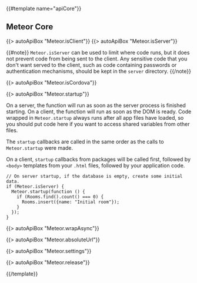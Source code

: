 {{#template name="apiCore"}}

<h2 id="core"><span>Meteor Core</span></h2>

{{> autoApiBox "Meteor.isClient"}}
{{> autoApiBox "Meteor.isServer"}}

{{#note}}
`Meteor.isServer` can be used to limit where code runs, but it does not
prevent code from being sent to the client. Any sensitive code that you
don't want served to the client, such as code containing passwords or
authentication mechanisms, should be kept in the `server` directory.
{{/note}}

{{> autoApiBox "Meteor.isCordova"}}

{{> autoApiBox "Meteor.startup"}}

On a server, the function will run as soon as the server process is
finished starting. On a client, the function will run as soon as the DOM
is ready. Code wrapped in `Meteor.startup` always runs after all app
files have loaded, so you should put code here if you want to access
shared variables from other files.

The `startup` callbacks are called in the same order as the calls to
`Meteor.startup` were made.

On a client, `startup` callbacks from packages will be called
first, followed by `<body>` templates from your `.html` files,
followed by your application code.

    // On server startup, if the database is empty, create some initial data.
    if (Meteor.isServer) {
      Meteor.startup(function () {
        if (Rooms.find().count() === 0) {
          Rooms.insert({name: "Initial room"});
        }
      });
    }

{{> autoApiBox "Meteor.wrapAsync"}}

{{> autoApiBox "Meteor.absoluteUrl"}}

{{> autoApiBox "Meteor.settings"}}

{{> autoApiBox "Meteor.release"}}

{{/template}}
